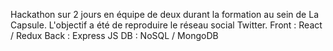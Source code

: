 Hackathon sur 2 jours en équipe de deux durant la formation au sein de La Capsule. L'objectif a été de reproduire le réseau social Twitter.
Front : React / Redux
Back : Express JS
DB : NoSQL / MongoDB

